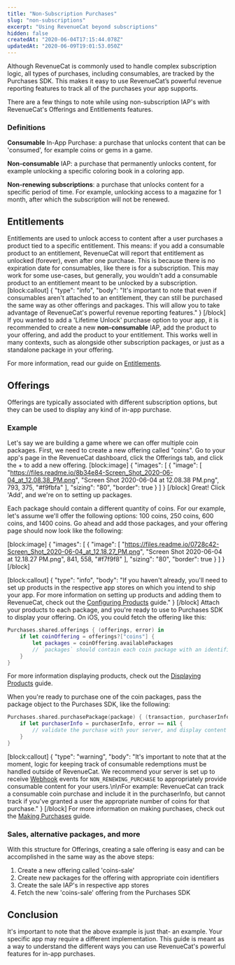 ```yaml
---
title: "Non-Subscription Purchases"
slug: "non-subscriptions"
excerpt: "Using RevenueCat beyond subscriptions"
hidden: false
createdAt: "2020-06-04T17:15:44.078Z"
updatedAt: "2020-06-09T19:01:53.050Z"
---
```

Although RevenueCat is commonly used to handle complex subscription logic, all types of purchases, including consumables, are tracked by the Purchases SDK. This makes it easy to use RevenueCat’s powerful revenue reporting features to track all of the purchases your app supports.

There are a few things to note while using non-subscription IAP's with RevenueCat's Offerings and Entitlements features.

### Definitions

**Consumable** In-App Purchase: a purchase that unlocks content that can be 'consumed', for example coins or gems in a game.

**Non-consumable** IAP: a purchase that permanently unlocks content, for example unlocking a specific coloring book in a coloring app.

**Non-renewing subscriptions**: a purchase that unlocks content for a specific period of time. For example, unlocking access to a magazine for 1 month, after which the subscription will not be renewed.

## Entitlements

Entitlements are used to unlock access to content after a user purchases a product tied to a specific entitlement. This means: if you add a consumable product to an entitlement, RevenueCat will report that entitlement as unlocked (forever), even after one purchase. This is because there is no expiration date for consumables, like there is for a subscription. This may work for some use-cases, but generally, you wouldn't add a consumable product to an entitlement meant to be unlocked by a subscription.
[block:callout]
{
  "type": "info",
  "body": "It's important to note that even if consumables aren't attached to an entitlement, they can still be purchased the same way as other offerings and packages. This will allow you to take advantage of RevenueCat's powerful revenue reporting features."
}
[/block]
If you wanted to add a 'Lifetime Unlock' purchase option to your app, it is recommended to create a new **non-consumable** IAP, add the product to your offering, and add the product to your entitlement. This works well in many contexts, such as alongside other subscription packages, or just as a standalone package in your offering.

For more information, read our guide on [Entitlements](https://docs.revenuecat.com/docs/entitlements).

## Offerings

Offerings are typically associated with different subscription options, but they can be used to display any kind of in-app purchase.

### Example

Let's say we are building a game where we can offer multiple coin packages. First, we need to create a new offering called "coins". Go to your app's page in the RevenueCat dashboard, click the Offerings tab, and click the + to add a new offering.
[block:image]
{
  "images": [
    {
      "image": [
        "https://files.readme.io/8b34e84-Screen_Shot_2020-06-04_at_12.08.38_PM.png",
        "Screen Shot 2020-06-04 at 12.08.38 PM.png",
        793,
        375,
        "#f9fbfa"
      ],
      "sizing": "80",
      "border": true
    }
  ]
}
[/block]
Great! Click 'Add', and we're on to setting up packages.

Each package should contain a different quantity of coins. For our example, let's assume we'll offer the following options: 100 coins, 250 coins, 600 coins, and 1400 coins. Go ahead and add those packages, and your offering page should now look like the following:

[block:image]
{
  "images": [
    {
      "image": [
        "https://files.readme.io/0728c42-Screen_Shot_2020-06-04_at_12.18.27_PM.png",
        "Screen Shot 2020-06-04 at 12.18.27 PM.png",
        841,
        558,
        "#f7f9f8"
      ],
      "sizing": "80",
      "border": true
    }
  ]
}
[/block]

[block:callout]
{
  "type": "info",
  "body": "If you haven't already, you'll need to set up products in the respective app stores on which you intend to ship your app. For more information on setting up products and adding them to RevenueCat, check out the [Configuring Products](https://docs.revenuecat.com/docs/entitlements#configuration) guide."
}
[/block]
Attach your products to each package, and you're ready to use to Purchases SDK to display your offering. On iOS, you could fetch the offering like this:

```swift
Purchases.shared.offerings { (offerings, error) in
	if let coinOffering = offerings?["coins"] {
		let packages = coinOffering.availablePackages
		// `packages` should contain each coin package with an identifier like 'coins-100'
	}
}
```

For more information displaying products, check out the [Displaying Products](doc:displaying-products) guide.

When you're ready to purchase one of the coin packages, pass the package object to the Purchases SDK, like the following:

```swift
Purchases.shared.purchasePackage(package) { (transaction, purchaserInfo, error, userCancelled)
	if let purchaserInfo = purchaserInfo, error == nil {
		// validate the purchase with your server, and display content
	}
}
```
[block:callout]
{
  "type": "warning",
  "body": "It's important to note that at the moment, logic for keeping track of consumable redemptions must be handled outside of RevenueCat. We recommend your server is set up to receive [Webhook](https://docs.revenuecat.com/docs/webhooks) events for `NON_RENEWING_PURCHASE` to appropriately provide consumable content for your users.\n\nFor example: RevenueCat can track a consumable coin purchase and include it in the purchaserInfo, but cannot track if you've granted a user the appropriate number of coins for that purchase."
}
[/block]
For more information on making purchases, check out the [Making Purchases](doc:making-purchases) guide.

### Sales, alternative packages, and more

With this structure for Offerings, creating a sale offering is easy and can be accomplished in the same way as the above steps:

1. Create a new offering called 'coins-sale'
2. Create new packages for the offering with appropriate coin identifiers
3. Create the sale IAP's in respective app stores
4. Fetch the new 'coins-sale' offering from the Purchases SDK

## Conclusion

It's important to note that the above example is just that- an example. Your specific app may require a different implementation. This guide is meant as a way to understand the different ways you can use RevenueCat's powerful features for in-app purchases.